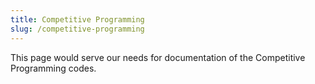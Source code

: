 ```yaml
---
title: Competitive Programming
slug: /competitive-programming
---
```


This page would serve our needs for documentation of the Competitive Programming codes.